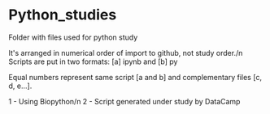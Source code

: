 # Python_studies

Folder with files used for python study

It's arranged in numerical order of import to github, not study order./n
Scripts are put in two formats: [a] ipynb and [b] py

Equal numbers represent same script [a and b] and complementary files [c, d, e...].


1 - Using Biopython/n
2 - Script generated under study by DataCamp
